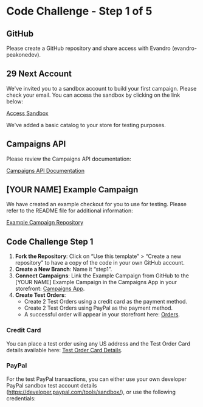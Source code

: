 # Code Challenge - Step 1 of 5

## GitHub
Please create a GitHub repository and share access with Evandro (evandro-peakonedev).

## 29 Next Account
We've invited you to a sandbox account to build your first campaign. Please check your email. You can access the sandbox by clicking on the link below:

[Access Sandbox](https://t1b.29next.store/dashboard/)

We've added a basic catalog to your store for testing purposes.

## Campaigns API
Please review the Campaigns API documentation:

[Campaigns API Documentation](https://developers.29next.com/docs/api/campaigns/)

## [YOUR NAME] Example Campaign
We have created an example checkout for you to use for testing. Please refer to the README file for additional information:

[Example Campaign Repository](https://github.com/peakonedev/example-campaign)

## Code Challenge Step 1
1. **Fork the Repository**: Click on “Use this template” > “Create a new repository” to have a copy of the code in your own GitHub account.
2. **Create a New Branch**: Name it “step1”.
3. **Connect Campaigns**: Link the Example Campaign from GitHub to the [YOUR NAME] Example Campaign in the Campaigns App in your storefront: [Campaigns App](https://t1b.29next.store/dashboard/apps/campaigns/s/campaigns/).
4. **Create Test Orders**:
   - Create 2 Test Orders using a credit card as the payment method.
   - Create 2 Test Orders using PayPal as the payment method.
   - A successful order will appear in your storefront here: [Orders](https://t1b.29next.store/dashboard/orders/?status=open).

### Credit Card
You can place a test order using any US address and the Test Order Card details available here: [Test Order Card Details](https://docs.29next.com/manage/orders/test-orders).

### PayPal
For the test PayPal transactions, you can either use your own developer PayPal sandbox test account details (https://developer.paypal.com/tools/sandbox/), or use the following credentials:
